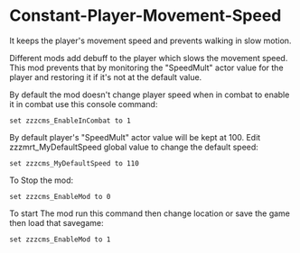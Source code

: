 # Constant-Player-Movement-Speed
It keeps the player's movement speed and prevents walking in slow motion.

Different mods add debuff to the player which slows the movement speed. This mod prevents that by monitoring the "SpeedMult" actor value for the player and restoring it if it's not at the default value.

By default the mod doesn't change player speed when in combat to enable it in combat use this console command:

    set zzzcms_EnableInCombat to 1

By default player's "SpeedMult" actor value will be kept at 100. Edit zzzmrt_MyDefaultSpeed global value to change the default speed:

    set zzzcms_MyDefaultSpeed to 110

To Stop the mod: 

    set zzzcms_EnableMod to 0

To start The mod run this command then change location or save the game then load that savegame:

    set zzzcms_EnableMod to 1
